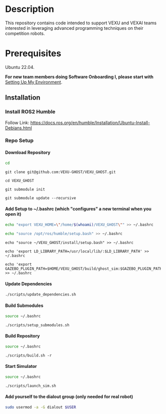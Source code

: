 # Description
This repository contains code intended to support VEXU and VEXAI teams interested in leveraging advanced programming techniques on their competition robots.

# Prerequisites
Ubuntu 22.04.

**For new team members doing Software Onboarding I, please start with** [Setting Up My Environment](https://github.com/VEXU-GHOST/VEXU_GHOST/blob/develop/SetupMyEnvironment.md).

## Installation
### Install ROS2 Humble

Follow Link: https://docs.ros.org/en/humble/Installation/Ubuntu-Install-Debians.html

### Repo Setup
#### Download Repository
```sh
cd
```
```
git clone git@github.com:VEXU-GHOST/VEXU_GHOST.git
```
```
cd VEXU_GHOST
```
```
git submodule init
```
```
git submodule update --recursive
```
#### Add Setup to ~/.bashrc (which "configures" a new terminal when you open it)
```sh
echo "export VEXU_HOME=\"/home/$(whoami)/VEXU_GHOST\"" >> ~/.bashrc
```
```sh
echo "source /opt/ros/humble/setup.bash" >> ~/.bashrc
```
```
echo "source ~/VEXU_GHOST/install/setup.bash" >> ~/.bashrc
```
```
echo 'export LD_LIBRARY_PATH=/usr/local/lib/:$LD_LIBRARY_PATH' >> ~/.bashrc
```
```
echo 'export GAZEBO_PLUGIN_PATH=$HOME/VEXU_GHOST/build/ghost_sim:$GAZEBO_PLUGIN_PATH' >> ~/.bashrc
```

#### Update Dependencies
```sh
./scripts/update_dependencies.sh
```

#### Build Submodules
```sh
source ~/.bashrc
```
```
./scripts/setup_submodules.sh
```

#### Build Repository
```sh
source ~/.bashrc
```
```
./scripts/build.sh -r
```

#### Start Simulator
```sh
source ~/.bashrc
```
```
./scripts/launch_sim.sh
```

#### Add yourself to the dialout group (only needed for real robot)

```sh
sudo usermod -a -G dialout $USER
```
